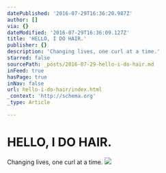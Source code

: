 ```yaml
---
datePublished: '2016-07-29T16:36:20.987Z'
author: []
via: {}
dateModified: '2016-07-29T16:36:09.127Z'
title: 'HELLO, I DO HAIR.'
publisher: {}
description: 'Changing lives, one curl at a time.'
starred: false
sourcePath: _posts/2016-07-29-hello-i-do-hair.md
inFeed: true
hasPage: true
inNav: false
url: hello-i-do-hair/index.html
_context: 'http://schema.org'
_type: Article

---
```

# HELLO, I DO HAIR.

Changing lives, one curl at a time.
![](https://the-grid-user-content.s3-us-west-2.amazonaws.com/bb055897-ef3f-403f-9cc0-8691d8801383.gif)